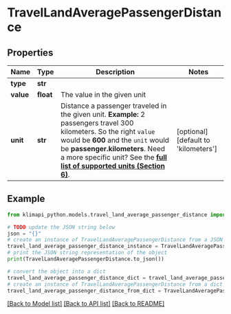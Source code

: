# TravelLandAveragePassengerDistance


## Properties

Name | Type | Description | Notes
------------ | ------------- | ------------- | -------------
**type** | **str** |  | 
**value** | **float** | The value in the given unit | 
**unit** | **str** | Distance a passenger traveled in the given unit.    **Example:** 2 passengers travel 300 kilometers. So the right `value` would be **600** and the `unit` would be **passenger.kilometers**.    Need a more specific unit? See the **[full list of supported units (Section 6)](https://convert.js.org/types/_unitsbymeasureraw)**. | [optional] [default to 'kilometers']

## Example

```python
from klimapi_python.models.travel_land_average_passenger_distance import TravelLandAveragePassengerDistance

# TODO update the JSON string below
json = "{}"
# create an instance of TravelLandAveragePassengerDistance from a JSON string
travel_land_average_passenger_distance_instance = TravelLandAveragePassengerDistance.from_json(json)
# print the JSON string representation of the object
print(TravelLandAveragePassengerDistance.to_json())

# convert the object into a dict
travel_land_average_passenger_distance_dict = travel_land_average_passenger_distance_instance.to_dict()
# create an instance of TravelLandAveragePassengerDistance from a dict
travel_land_average_passenger_distance_from_dict = TravelLandAveragePassengerDistance.from_dict(travel_land_average_passenger_distance_dict)
```
[[Back to Model list]](../README.md#documentation-for-models) [[Back to API list]](../README.md#documentation-for-api-endpoints) [[Back to README]](../README.md)


